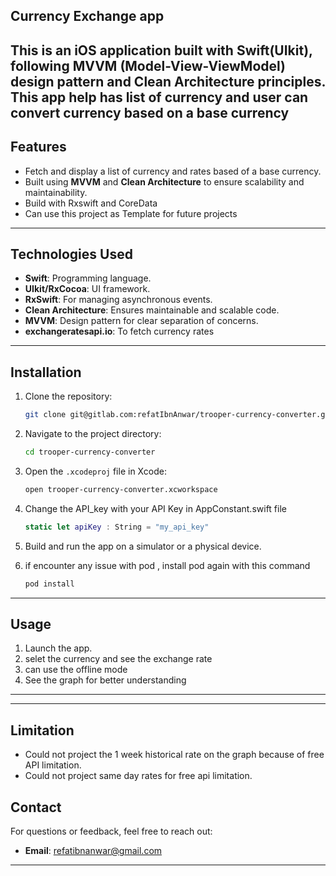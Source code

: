 ## Currency Exchange app

## This is an iOS application built with Swift(UIkit), following **MVVM (Model-View-ViewModel)** design pattern and **Clean Architecture** principles. This app help has list of currency and user can convert currency based on a base currency

## Features

- Fetch and display a list of currency and rates based of a base currency.
- Built using **MVVM** and **Clean Architecture** to ensure scalability and maintainability.
- Build with Rxswift and CoreData
- Can use this project as Template for future projects

---

## Technologies Used

- **Swift**: Programming language.
- **UIkit/RxCocoa**: UI framework.
- **RxSwift**: For managing asynchronous events.
- **Clean Architecture**: Ensures maintainable and scalable code.
- **MVVM**: Design pattern for clear separation of concerns.
- **exchangeratesapi.io**: To fetch currency rates

---

## Installation

1. Clone the repository:
   ```bash
   git clone git@gitlab.com:refatIbnAnwar/trooper-currency-converter.git
   ```
2. Navigate to the project directory:
   ```bash
   cd trooper-currency-converter
   ```
3. Open the `.xcodeproj` file in Xcode:
   ```bash
   open trooper-currency-converter.xcworkspace
   ```
4. Change the API_key with your API Key in AppConstant.swift file

   ```swift
   static let apiKey : String = "my_api_key"
   ```

5. Build and run the app on a simulator or a physical device.

6. if encounter any issue with pod , install pod again with this command
   ```bash
   pod install
   ```

---

## Usage

1. Launch the app.
2. selet the currency and see the exchange rate
3. can use the offline mode
4. See the graph for better understanding

---

---

## Limitation

- Could not project the 1 week historical rate on the graph because of free API limitation.
- Could not project same day rates for free api limitation.

## Contact

For questions or feedback, feel free to reach out:

- **Email**: refatibnanwar@gmail.com

---
